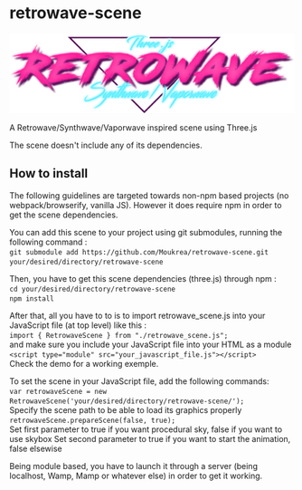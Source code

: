 # retrowave-scene

<p align="center">
  <img src="https://github.com/Moukrea/retrowave-scene/blob/master/logo.png?raw=true">
</p>

A Retrowave/Synthwave/Vaporwave inspired scene using Three.js

The scene doesn't include any of its dependencies.

## How to install
The following guidelines are targeted towards non-npm based projects (no webpack/browserify, vanilla JS). However it does require npm in order to get the scene dependencies.

You can add this scene to your project using git submodules, running the following command :\
``git submodule add https://github.com/Moukrea/retrowave-scene.git your/desired/directory/retrowave-scene``

Then, you have to get this scene dependencies (three.js) through npm :\
``cd your/desired/directory/retrowave-scene``\
``npm install``

After that, all you have to to is to import retrowave_scene.js into your JavaScript file (at top level) like this :\
``import { RetrowaveScene } from "./retrowave_scene.js";``\
and make sure you include your JavaScript file into your HTML as a module\
``<script type="module" src="your_javascript_file.js"></script>``\
Check the demo for a working exemple.

To set the scene in your JavaScript file, add the following commands:\
``var retrowaveScene = new RetrowaveScene('your/desired/directory/retrowave-scene/');``\
Specify the scene path to be able to load its graphics properly\
``retrowaveScene.prepareScene(false, true);``\
Set first parameter to true if you want procedural sky, false if you want to use skybox
Set second parameter to true if you want to start the animation, false elsewise

Being module based, you have to launch it through a server (being localhost, Wamp, Mamp or whatever else) in order to get it working.

